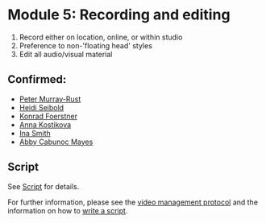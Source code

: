 # Module 5: Recording and editing

   1. Record either on location, online, or within studio 
   2. Preference to non-'floating head' styles 
   3. Edit all audio/visual material 
   
## Confirmed:

* [Peter Murray-Rust](https://twitter.com/petermurrayrust)
* [Heidi Seibold](https://twitter.com/HeidiBaya)
* [Konrad Foerstner](https://twitter.com/konradfoerstner)
* [Anna Kostikova](https://twitter.com/oxytheca)
* [Ina Smith](https://twitter.com/ismonet)
* [Abby Cabunoc Mayes](https://twitter.com/abbycabs)

## Script

See [Script](script_intro.md) for details.

For further information, please see the [video management protocol](https://github.com/OpenScienceMOOC/Module-5-Open-Research-Software-and-Open-Source/blob/master/production_toolkit/Video_management_protocol.md) and the information on how to [write a script](https://github.com/OpenScienceMOOC/Module-5-Open-Research-Software-and-Open-Source/blob/master/production_toolkit/Writing_a_script.md).

